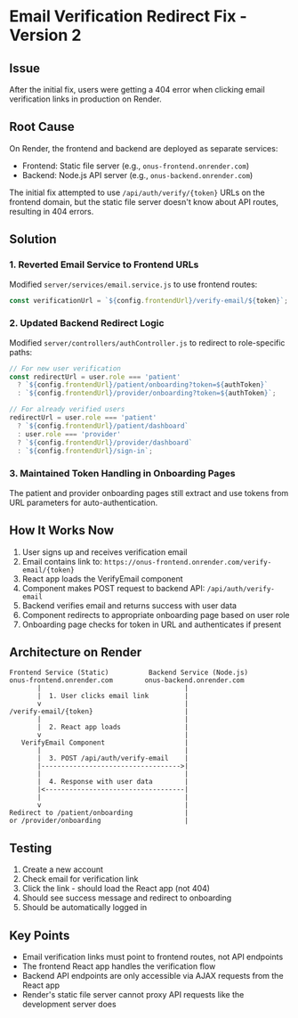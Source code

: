 # Email Verification Redirect Fix - Version 2

## Issue
After the initial fix, users were getting a 404 error when clicking email verification links in production on Render.

## Root Cause
On Render, the frontend and backend are deployed as separate services:
- Frontend: Static file server (e.g., `onus-frontend.onrender.com`)
- Backend: Node.js API server (e.g., `onus-backend.onrender.com`)

The initial fix attempted to use `/api/auth/verify/{token}` URLs on the frontend domain, but the static file server doesn't know about API routes, resulting in 404 errors.

## Solution

### 1. Reverted Email Service to Frontend URLs
Modified `server/services/email.service.js` to use frontend routes:
```javascript
const verificationUrl = `${config.frontendUrl}/verify-email/${token}`;
```

### 2. Updated Backend Redirect Logic
Modified `server/controllers/authController.js` to redirect to role-specific paths:
```javascript
// For new user verification
const redirectUrl = user.role === 'patient' 
  ? `${config.frontendUrl}/patient/onboarding?token=${authToken}`
  : `${config.frontendUrl}/provider/onboarding?token=${authToken}`;

// For already verified users
redirectUrl = user.role === 'patient' 
  ? `${config.frontendUrl}/patient/dashboard`
  : user.role === 'provider'
  ? `${config.frontendUrl}/provider/dashboard`
  : `${config.frontendUrl}/sign-in`;
```

### 3. Maintained Token Handling in Onboarding Pages
The patient and provider onboarding pages still extract and use tokens from URL parameters for auto-authentication.

## How It Works Now

1. User signs up and receives verification email
2. Email contains link to: `https://onus-frontend.onrender.com/verify-email/{token}`
3. React app loads the VerifyEmail component
4. Component makes POST request to backend API: `/api/auth/verify-email`
5. Backend verifies email and returns success with user data
6. Component redirects to appropriate onboarding page based on user role
7. Onboarding page checks for token in URL and authenticates if present

## Architecture on Render

```
Frontend Service (Static)          Backend Service (Node.js)
onus-frontend.onrender.com        onus-backend.onrender.com
       |                                    |
       |  1. User clicks email link         |
       v                                    |
/verify-email/{token}                       |
       |                                    |
       |  2. React app loads                |
       v                                    |
   VerifyEmail Component                    |
       |                                    |
       |  3. POST /api/auth/verify-email    |
       |----------------------------------->|
       |                                    |
       |  4. Response with user data        |
       |<-----------------------------------|
       |                                    |
       v                                    |
Redirect to /patient/onboarding             |
or /provider/onboarding                     |
```

## Testing

1. Create a new account
2. Check email for verification link
3. Click the link - should load the React app (not 404)
4. Should see success message and redirect to onboarding
5. Should be automatically logged in

## Key Points

- Email verification links must point to frontend routes, not API endpoints
- The frontend React app handles the verification flow
- Backend API endpoints are only accessible via AJAX requests from the React app
- Render's static file server cannot proxy API requests like the development server does 